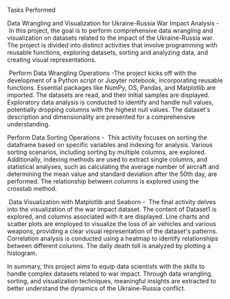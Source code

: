 Tasks Performed 

Data Wrangling and Visualization for Ukraine-Russia War Impact Analysis - In this project, the goal is to perform comprehensive data wrangling and visualization on datasets related to the impact of the Ukraine-Russia war. The project is divided into distinct activities that involve programming with reusable functions, exploring datasets, sorting and analyzing data, and creating visual representations.


 Perform Data Wrangling Operations -The project kicks off with the development of a Python script or Jupyter notebook, incorporating reusable functions. Essential packages like NumPy, OS, Pandas, and Matplotlib are imported. The datasets are read, and their initial samples are displayed. Exploratory data analysis is conducted to identify and handle null values, potentially dropping columns with the highest null values. The dataset's description and dimensionality are presented for a comprehensive understanding.


Perform Data Sorting Operations -  This activity focuses on sorting the dataframe based on specific variables and indexing for analysis. Various sorting scenarios, including sorting by multiple columns, are explored. Additionally, indexing methods are used to extract single columns, and statistical analyses, such as calculating the average number of aircraft and determining the mean value and standard deviation after the 50th day, are performed. The relationship between columns is explored using the crosstab method.


 Data Visualization with Matplotlib and Seaborn -  The final activity delves into the visualization of the war impact dataset. The content of Dataset1 is explored, and columns associated with it are displayed. Line charts and scatter plots are employed to visualize the loss of air vehicles and various weapons, providing a clear visual representation of the dataset's patterns. Correlation analysis is conducted using a heatmap to identify relationships between different columns. The daily death toll is analyzed by plotting a histogram.


In summary, this project aims to equip data scientists with the skills to handle complex datasets related to war impact. Through data wrangling, sorting, and visualization techniques, meaningful insights are extracted to better understand the dynamics of the Ukraine-Russia conflict.
